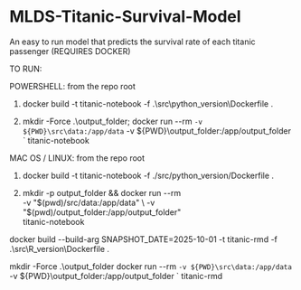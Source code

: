 # MLDS-Titanic-Survival-Model
An easy to run model that predicts the survival rate of each titanic passenger (REQUIRES DOCKER)


TO RUN:

POWERSHELL:
from the repo root
1. docker build -t titanic-notebook -f .\src\python_version\Dockerfile .

2. mkdir -Force .\output_folder; docker run --rm `
  -v ${PWD}\src\data:/app/data `
  -v ${PWD}\output_folder:/app/output_folder `
  titanic-notebook

MAC OS / LINUX:
from the repo root
1. docker build -t titanic-notebook -f ./src/python_version/Dockerfile .

2. mkdir -p output_folder && docker run --rm \
  -v "$(pwd)/src/data:/app/data" \
  -v "$(pwd)/output_folder:/app/output_folder" \
  titanic-notebook




docker build --build-arg SNAPSHOT_DATE=2025-10-01 -t titanic-rmd -f .\src\R_version\Dockerfile .

mkdir -Force .\output_folder
docker run --rm `
  -v ${PWD}\src\data:/app/data `
  -v ${PWD}\output_folder:/app/output_folder `
  titanic-rmd

